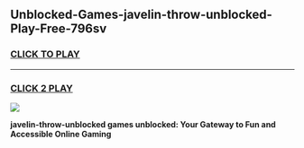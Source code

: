 
## Unblocked-Games-javelin-throw-unblocked-Play-Free-796sv
<h3>
<a href="https://premium76.site?title=javelin-throw-unblocked&ref=18A1">CLICK TO PLAY</a></h3>
<hr>

<h3>
<a href="https://premium76.site?title=javelin-throw-unblocked&ref=18A1">CLICK 2 PLAY</a>
  
</h3>

<a href="https://premium76.site?title=javelin-throw-unblocked&ref=18A1"><img src="https://clearcache.store/games.png"></a>


**javelin-throw-unblocked games unblocked: Your Gateway to Fun and Accessible Online Gaming**
